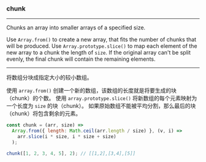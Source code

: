 ### chunk

------------

Chunks an array into smaller arrays of a specified size.

Use `Array.from()` to create a new array, that fits the number of chunks that will be produced.
Use `Array.prototype.slice()` to map each element of the new array to a chunk the length of `size`.
If the original array can't be split evenly, the final chunk will contain the remaining elements.

------------

将数组分块成指定大小的较小数组。

使用 `array.from()` 创建一个新的数组，该数组的长度就是将要生成的块（chunk）的个数。
使用 `array.prototype.slice()` 将新数组的每个元素映射为一个长度为 `size` 的块（chunk）。
如果原始数组不能被平均分割，那么最后的块（chunk）将包含剩余的元素。

```js
const chunk = (arr, size) =>
  Array.from({ length: Math.ceil(arr.length / size) }, (v, i) =>
    arr.slice(i * size, i * size + size)
  );
```

```js
chunk([1, 2, 3, 4, 5], 2); // [[1,2],[3,4],[5]]
```
